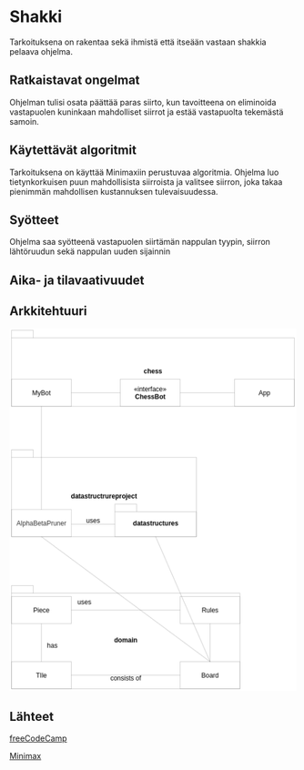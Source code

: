 # Shakki 

Tarkoituksena on rakentaa sekä ihmistä että itseään vastaan shakkia pelaava ohjelma.

## Ratkaistavat ongelmat

Ohjelman tulisi osata päättää paras siirto, kun tavoitteena on eliminoida vastapuolen kuninkaan mahdolliset siirrot ja
estää vastapuolta tekemästä samoin.

## Käytettävät algoritmit

Tarkoituksena on käyttää Minimaxiin perustuvaa algoritmia. Ohjelma luo tietynkorkuisen puun mahdollisista 
siirroista ja valitsee siirron, joka takaa pienimmän mahdollisen kustannuksen tulevaisuudessa.

## Syötteet

Ohjelma saa syötteenä vastapuolen siirtämän nappulan tyypin, siirron lähtöruudun sekä nappulan uuden sijainnin

## Aika- ja tilavaativuudet

## Arkkitehtuuri
![Arkkitehtuuri](arkkitehtuuri.png)

## Lähteet 

[freeCodeCamp](https://www.freecodecamp.org/news/simple-chess-ai-step-by-step-1d55a9266977/)

[Minimax](https://en.wikipedia.org/wiki/Minimax)

